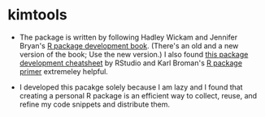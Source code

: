 # kimtools

- The package is written by following Hadley Wickam and Jennifer Bryan's [R package development book](http://r-pkgs.had.co.nz/). (There's an old and a new version of the book; Use the new version.) I also found [this package development cheatsheet](https://rstudio.com/wp-content/uploads/2015/03/devtools-cheatsheet.pdf) by RStudio and Karl Broman's [R package primer](https://kbroman.org/pkg_primer/) extremeley helpful.

- I developed this pacakge solely because I am lazy and I found that creating a personal R package is an efficient way to collect, reuse, and refine my code snippets and distribute them.

